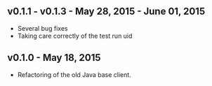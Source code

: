 ## v0.1.1 - v0.1.3 - May 28, 2015 - June 01, 2015

* Several bug fixes
* Taking care correctly of the test run uid

## v0.1.0 - May 18, 2015

* Refactoring of the old Java base client.
